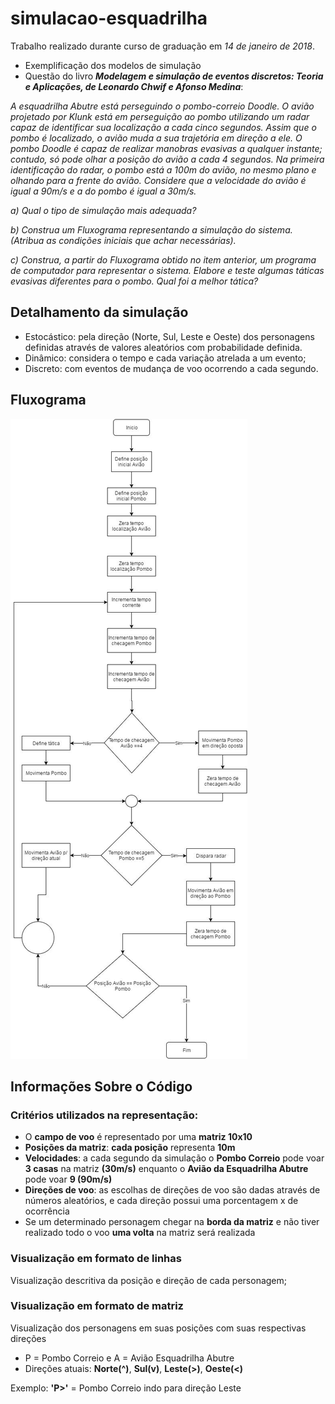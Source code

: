 ﻿# simulacao-esquadrilha
Trabalho realizado durante curso de graduação em *14 de janeiro de 2018*.

* Exemplificação dos modelos de simulação
* Questão do livro **_Modelagem e simulação de eventos discretos: Teoria e Aplicações, de  Leonardo Chwif e Afonso Medina_**:

_A esquadrilha Abutre está perseguindo o pombo-correio Doodle. O avião projetado por Klunk está em perseguição ao pombo utilizando um radar capaz de identificar sua localização a cada cinco segundos. Assim que o pombo é localizado, o avião muda a sua trajetória em direção a ele. O pombo Doodle é capaz de realizar manobras evasivas a qualquer instante; contudo, só pode olhar a posição do avião a cada 4 segundos. Na primeira identificação do radar, o pombo está a 100m do avião, no mesmo plano e olhando para a frente do avião. Considere que a velocidade do avião é igual a 90m/s e a do pombo é igual a 30m/s._

*a) Qual o tipo de simulação mais adequada?*

*b) Construa um Fluxograma representando a simulação do sistema. (Atribua as condições iniciais que achar necessárias).*

*c) Construa, a partir do Fluxograma obtido no item anterior, um programa de computador para representar o sistema. Elabore e teste algumas táticas evasivas diferentes para o pombo. Qual foi a melhor tática?*

## Detalhamento da simulação

* Estocástico: pela direção (Norte, Sul, Leste e Oeste) dos personagens definidas através de valores aleatórios com probabilidade definida.
* Dinâmico: considera o tempo e cada variação atrelada a um evento;
* Discreto: com eventos de mudança de voo ocorrendo a cada segundo.

## Fluxograma

![Fluxograma](https://github.com/karlasantos/simulacao-esquadrilha/blob/master/fluxograma.jpg)

## Informações Sobre o Código
### Critérios utilizados na representação:
* O **campo de voo** é representado por uma **matriz 10x10**
* **Posições da matriz**: **cada posição** representa **10m**
* **Velocidades**: a cada segundo da simulação o **Pombo Correio** pode voar **3 casas** na matriz **(30m/s)** enquanto o **Avião da Esquadrilha Abutre** pode voar **9 (90m/s)**
* **Direções de voo**: as escolhas de direções de voo são dadas através de números aleatórios, e cada direção possui uma porcentagem x de ocorrência
* Se um determinado personagem chegar na **borda da matriz** e não tiver realizado todo o voo **uma volta** na matriz será realizada

### Visualização em formato de linhas
Visualização descritiva da posição e direção de cada personagem;

### Visualização em formato de matriz
Visualização dos personagens em suas posições com suas respectivas direções 
* P = Pombo Correio e A = Avião Esquadrilha Abutre
* Direções atuais: **Norte(^)**, **Sul(v)**, **Leste(>)**, **Oeste(<)**

Exemplo: **'P>'** = Pombo Correio indo para direção Leste
